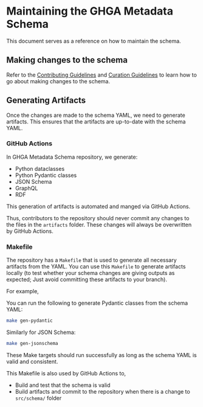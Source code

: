 # Maintaining the GHGA Metadata Schema

This document serves as a reference on how to maintain the schema.

## Making changes to the schema

Refer to the [Contributing Guidelines](contributing.md) and [Curation Guidelines](curating.md) to learn how to go about making changes to the schema.


## Generating Artifacts

Once the changes are made to the schema YAML, we need to generate artifacts. This ensures that the artifacts are up-to-date with the schema YAML.

### GitHub Actions

In GHGA Metadata Schema repository, we generate:

- Python dataclasses
- Python Pydantic classes
- JSON Schema
- GraphQL
- RDF

This generation of artifacts is automated and manged via GitHub Actions.

Thus, contributors to the repository should never commit any changes to the files in the `artifacts` folder. These changes will always be overwritten by GitHub Actions.

### Makefile

The repository has a `Makefile` that is used to generate all necessary artifacts from the YAML. You can use this `Makefile` to generate artifacts locally (to test whether your schema changes are giving outputs as expected; Just avoid committing these artifacts to your branch).

For example,

You can run the following to generate Pydantic classes from the schema YAML:

```sh
make gen-pydantic
```

Similarly for JSON Schema:

```sh
make gen-jsonschema
```

These Make targets should run successfully as long as the schema YAML is valid and consistent.


This Makefile is also used by GitHub Actions to,

- Build and test that the schema is valid
- Build artifacts and commit to the repository when there is a change to `src/schema/` folder

